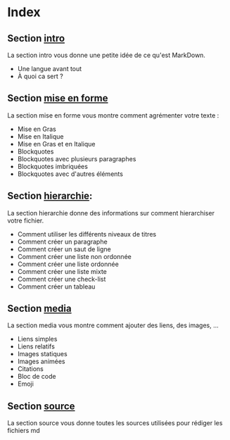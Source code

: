 # Index

## Section [intro](./intro.md)
La section intro vous donne une petite idée de ce qu'est MarkDown.
- Une langue avant tout
- À quoi ca sert ?

## Section [mise en forme](./mise_en_forme.md)
La section mise en forme vous montre comment agrémenter votre texte :
* Mise en Gras
* Mise en Italique
* Mise en Gras et en Italique
* Blockquotes
* Blockquotes avec plusieurs paragraphes
* Blockquotes imbriquées
* Blockquotes avec d'autres éléments

## Section [hierarchie](./hierarchie.md):
La section hierarchie donne des informations sur comment hierarchiser votre fichier.
* Comment utiliser les différents niveaux de titres
* Comment créer un paragraphe
* Comment créer un saut de ligne
* Comment créer une liste non ordonnée
* Comment créer une liste ordonnée
* Comment créer une liste mixte
* Comment créer une check-list
* Comment créer un tableau

## Section [media](./media.md)
La section media vous montre comment ajouter des liens, des images, ...
* Liens simples
* Liens relatifs
* Images statiques
* Images animées
* Citations
* Bloc de code
* Emoji

## Section [source](./source.md)
La section source vous donne toutes les sources utilisées pour rédiger les fichiers md 

